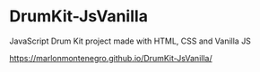 # DrumKit-JsVanilla
JavaScript Drum Kit project made with HTML, CSS and Vanilla JS

https://marlonmontenegro.github.io/DrumKit-JsVanilla/
